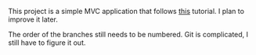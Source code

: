 This project is a simple MVC application that follows [this](https://www.youtube.com/watch?v=TmeyoTNu748&t=136s) tutorial. I plan to improve it later.

The order of the branches still needs to be numbered. Git is complicated, I still have to figure it out.
